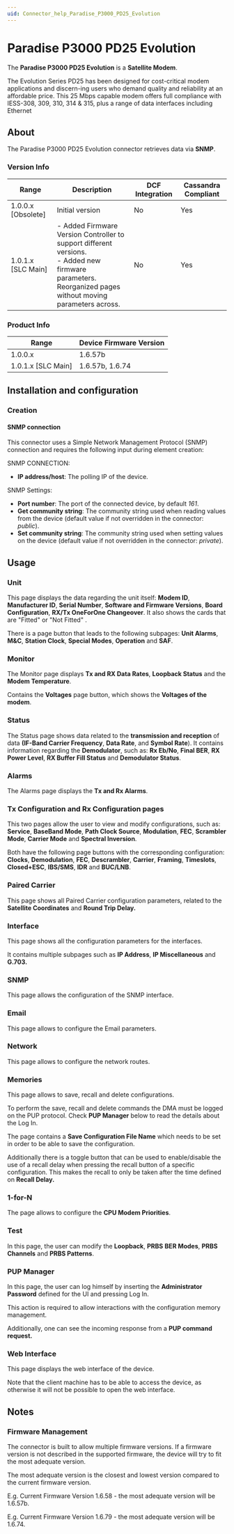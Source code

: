 ```yaml
---
uid: Connector_help_Paradise_P3000_PD25_Evolution
---
```


# Paradise P3000 PD25 Evolution

The **Paradise P3000 PD25 Evolution** is a **Satellite Modem**.

The Evolution Series PD25 has been designed for cost-critical modem applications and discern-ing users who demand quality and reliability at an affordable price. This 25 Mbps capable modem offers full compliance with IESS-308, 309, 310, 314 & 315, plus a range of data interfaces including Ethernet

## About

The Paradise P3000 PD25 Evolution connector retrieves data via **SNMP**.

### Version Info

| Range | Description | DCF Integration | Cassandra Compliant |
|--|--|--|--|
| 1.0.0.x [Obsolete] | Initial version | No | Yes |
| 1.0.1.x [SLC Main] | - Added Firmware Version Controller to support different versions. <br>- Added new firmware parameters.<br>Reorganized pages without moving parameters across. | No | Yes |

### Product Info

| Range              | Device Firmware Version |
|--------------------|-------------------------|
| 1.0.0.x            | 1.6.57b                 |
| 1.0.1.x [SLC Main] | 1.6.57b, 1.6.74         |

## Installation and configuration

### Creation

#### SNMP connection

This connector uses a Simple Network Management Protocol (SNMP) connection and requires the following input during element creation:

SNMP CONNECTION:

- **IP address/host**: The polling IP of the device.

SNMP Settings:

- **Port number**: The port of the connected device, by default *161*.
- **Get community string**: The community string used when reading values from the device (default value if not overridden in the connector: *public*).
- **Set community string**: The community string used when setting values on the device (default value if not overridden in the connector: *private*).

## Usage

### Unit

This page displays the data regarding the unit itself: **Modem ID**, **Manufacturer ID**, **Serial Number**, **Software and Firmware Versions**, **Board Configuration**, **RX/Tx OneForOne Changeover**. It also shows the cards that are "Fitted" or "Not Fitted" .

There is a page button that leads to the following subpages: **Unit Alarms**, **M&C**, **Station Clock**, **Special Modes**, **Operation** and **SAF**.

### Monitor

The Monitor page displays **Tx and RX Data Rates**, **Loopback Status** and the **Modem Temperature**.

Contains the **Voltages** page button, which shows the **Voltages of the modem**.

### Status

The Status page shows data related to the **transmission and reception** of data **(IF-Band Carrier Frequency**, **Data Rate**, and **Symbol Rate**). It contains information regarding the **Demodulator**, such as: **Rx Eb/No**, **Final BER**, **RX Power Level**, **RX Buffer Fill Status** and **Demodulator Status**.

### Alarms

The Alarms page displays the **Tx and Rx Alarms**.

### Tx Configuration and Rx Configuration pages

This two pages allow the user to view and modify configurations, such as: **Service**, **BaseBand Mode**, **Path Clock Source**, **Modulation**, **FEC**, **Scrambler Mode**, **Carrier Mode** and **Spectral Inversion**.

Both have the following page buttons with the corresponding configuration: **Clocks**, **Demodulation**, **FEC**, **Descrambler**, **Carrier**, **Framing**, **Timeslots**, **Closed+ESC**, **IBS/SMS**, **IDR** and **BUC/LNB**.

### Paired Carrier

This page shows all Paired Carrier configuration parameters, related to the **Satellite Coordinates** and **Round Trip Delay.**

### Interface

This page shows all the configuration parameters for the interfaces.

It contains multiple subpages such as **IP Address**, **IP Miscellaneous** and **G.703.**

### SNMP

This page allows the configuration of the SNMP interface.

### Email

This page allows to configure the Email parameters.

### Network

This page allows to configure the network routes.

### Memories

This page allows to save, recall and delete configurations.

To perform the save, recall and delete commands the DMA must be logged on the PUP protocol. Check **PUP Manager** below to read the details about the Log In.

The page contains a **Save Configuration File Name** which needs to be set in order to be able to save the configuration.

Additionally there is a toggle button that can be used to enable/disable the use of a recall delay when pressing the recall button of a specific configuration. This makes the recall to only be taken after the time defined on **Recall Delay.**

### 1-for-N

The page allows to configure the **CPU Modem Priorities**.

### Test

In this page, the user can modify the **Loopback**, **PRBS** **BER Modes**, **PRBS Channels** and **PRBS Patterns**.

### PUP Manager

In this page, the user can log himself by inserting the **Administrator Password** defined for the UI and pressing Log In.

This action is required to allow interactions with the configuration memory management.

Additionally, one can see the incoming response from a **PUP command request.**

### Web Interface

This page displays the web interface of the device.

Note that the client machine has to be able to access the device, as otherwise it will not be possible to open the web interface.

## Notes

### Firmware Management

The connector is built to allow multiple firmware versions. If a firmware version is not described in the supported firmware, the device will try to fit the most adequate version.

The most adequate version is the closest and lowest version compared to the current firmware version.

E.g. Current Firmware Version 1.6.58 - the most adequate version will be 1.6.57b.

E.g. Current Firmware Version 1.6.79 - the most adequate version will be 1.6.74.
